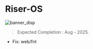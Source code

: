 # Riser-OS

![banner_disp](https://github.com/user-attachments/assets/39fd4c2a-0889-42c2-a568-0af93b71b8d5)

<!-- ![riseros](https://github.com/user-attachments/assets/5ed93375-26ba-4e14-aea2-3c5fde31d186) -->
> Expected Completion : Aug - 2025.

- Fix: web/fnt
